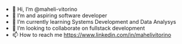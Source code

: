 - 👋 Hi, I’m @maheli-vitorino
- 👀 I’m and aspiring software developer 
- 🌱 I’m currently learning Systems Development and Data Analysys
- 💞️ I’m looking to collaborate on fullstack development
- 📫 How to reach me https://www.linkedin.com/in/mahelivitorino

<!---
maheli-vitorino/maheli-vitorino is a ✨ special ✨ repository because its `README.md` (this file) appears on your GitHub profile.
You can click the Preview link to take a look at your changes.
--->
